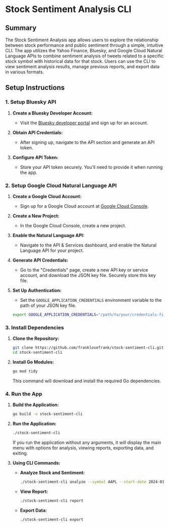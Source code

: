 # Stock Sentiment Analysis CLI

## Summary

The Stock Sentiment Analysis app allows users to explore the relationship between stock performance and public sentiment through a simple, intuitive CLI. The app utilizes the Yahoo Finance, Bluesky, and Google Cloud Natural Language APIs to combine sentiment analysis of tweets related to a specific stock symbol with historical data for that stock. Users can use the CLI to view sentiment analysis results, manage previous reports, and export data in various formats.

## Setup Instructions

### 1. Setup Bluesky API

1. **Create a Bluesky Developer Account:**
   - Visit the [Bluesky developer portal](https://docs.bsky.app/docs/get-started) and sign up for an account.

2. **Obtain API Credentials:**
   - After signing up, navigate to the API section and generate an API token.

3. **Configure API Token:**
   - Store your API token securely. You'll need to provide it when running the app.

### 2. Setup Google Cloud Natural Language API

1. **Create a Google Cloud Account:**
   - Sign up for a Google Cloud account at [Google Cloud Console](https://console.cloud.google.com/).

2. **Create a New Project:**
   - In the Google Cloud Console, create a new project.

3. **Enable the Natural Language API:**
   - Navigate to the API & Services dashboard, and enable the Natural Language API for your project.

4. **Generate API Credentials:**
   - Go to the "Credentials" page, create a new API key or service account, and download the JSON key file. Securely store this key file.

5. **Set Up Authentication:**
   - Set the `GOOGLE_APPLICATION_CREDENTIALS` environment variable to the path of your JSON key file.

   ```bash
   export GOOGLE_APPLICATION_CREDENTIALS="/path/to/your/credentials-file.json"
   ```

### 3. Install Dependencies

1. **Clone the Repository:**

   ```bash
   git clone https://github.com/franklovefrank/stock-sentiment-cli.git
   cd stock-sentiment-cli
   ```

2. **Install Go Modules:**

   ```bash
   go mod tidy
   ```

   This command will download and install the required Go dependencies.

### 4. Run the App

1. **Build the Application:**

   ```bash
   go build -o stock-sentiment-cli
   ```

2. **Run the Application:**

   ```bash
   ./stock-sentiment-cli
   ```

   If you run the application without any arguments, it will display the main menu with options for analysis, viewing reports, exporting data, and exiting.

3. **Using CLI Commands:**

   - **Analyze Stock and Sentiment:**

     ```bash
     ./stock-sentiment-cli analyze --symbol AAPL --start-date 2024-01-01 --end-date 2024-01-31
     ```

   - **View Report:**

     ```bash
     ./stock-sentiment-cli report
     ```

   - **Export Data:**

     ```bash
     ./stock-sentiment-cli export
     ```
